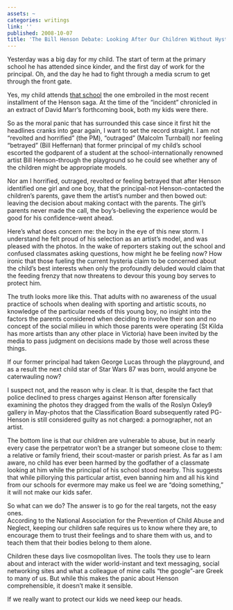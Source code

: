 ```yaml
---
assets: ~
categories: writings
link: ''
published: 2008-10-07
title: 'The Bill Henson Debate: Looking After Our Children Without Hysteria'
---
```

Yesterday was a big day for my child. The start of term at the primary
school he has attended since kinder, and the first day of work for the
principal. Oh, and the day he had to fight through a media scrum to get
through the front gate.

Yes, my child attends [that school]() the one embroiled in the most
recent installment of the Henson saga. At the time of the “incident”
chronicled in an extract of David Marr’s forthcoming book, both my kids
were there.

So as the moral panic that has surrounded this case since it first hit
the headlines cranks into gear again, I want to set the record straight.
I am not “revolted and horrified” (the PM), “outraged” (Malcolm
Turnball) nor feeling “betrayed” (Bill Heffernan) that former principal
of my child’s school escorted the godparent of a student at the
school-internationally renowned artist Bill Henson-through the
playground so he could see whether any of the children might be
appropriate models.

Nor am I horrified, outraged, revolted or feeling betrayed that after
Henson identified one girl and one boy, that the principal-not
Henson-contacted the children’s parents, gave them the artist’s number
and then bowed out: leaving the decision about making contact with the
parents. The girl’s parents never made the call, the boy’s-believing the
experience would be good for his confidence-went ahead.

Here’s what does concern me: the boy in the eye of this new storm. I
understand he felt proud of his selection as an artist’s model, and was
pleased with the photos. In the wake of reporters staking out the school
and confused classmates asking questions, how might he be feeling now?
How ironic that those fueling the current hysteria claim to be concerned
about the child’s best interests when only the profoundly deluded would
claim that the feeding frenzy that now threatens to devour this young
boy serves to protect him.

The truth looks more like this. That adults with no awareness of the
usual practice of schools when dealing with sporting and artistic
scouts, no knowledge of the particular needs of this young boy, no
insight into the factors the parents considered when deciding to involve
their son and no concept of the social milieu in which those parents
were operating (St Kilda has more artists than any other place in
Victoria) have been invited by the media to pass judgment on decisions
made by those well across these things.

If our former principal had taken George Lucas through the playground,
and as a result the next child star of Star Wars 87 was born, would
anyone be caterwauling now?

I suspect not, and the reason why is clear. It is that, despite the fact
that police declined to press charges against Henson after forensically
examining the photos they dragged from the walls of the Roslyn Oxley9
gallery in May-photos that the Classification Board subsequently rated
PG-Henson is still considered guilty as not charged: a pornographer, not
an artist.

The bottom line is that our children are vulnerable to abuse, but in
nearly every case the perpetrator won’t be a stranger but someone close
to them: a relative or family friend, their scout-master or parish
priest. As far as I am aware, no child has ever been harmed by the
godfather of a classmate looking at him while the principal of his
school stood nearby. This suggests that while pillorying this particular
artist, even banning him and all his kind from our schools for evermore
may make us feel we are “doing something,” it will not make our kids
safer.

So what can we do? The answer is to go for the real targets, not the
easy ones. \
According to the National Association for the Prevention of Child Abuse
and Neglect, keeping our children safe requires us to know where they
are, to encourage them to trust their feelings and to share them with
us, and to teach them that their bodies belong to them alone.

Children these days live cosmopolitan lives. The tools they use to learn
about and interact with the wider world-instant and text messaging,
social networking sites and what a colleague of mine calls “the
google”-are Greek to many of us. But while this makes the panic about
Henson comprehensible, it doesn’t make it sensible.

If we really want to protect our kids we need keep our heads.